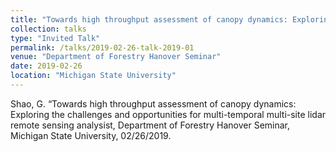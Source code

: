 ```yaml
---
title: "Towards high throughput assessment of canopy dynamics: Exploring the challenges and opportunities for multi-temporal multi-site lidar remote sensing analysist"
collection: talks
type: "Invited Talk"
permalink: /talks/2019-02-26-talk-2019-01
venue: "Department of Forestry Hanover Seminar"
date: 2019-02-26
location: "Michigan State University"
---
```


Shao, G. “Towards high throughput assessment of canopy dynamics: Exploring the challenges and opportunities for multi-temporal multi-site lidar remote sensing analysist, Department of Forestry Hanover Seminar, Michigan State University, 02/26/2019.
